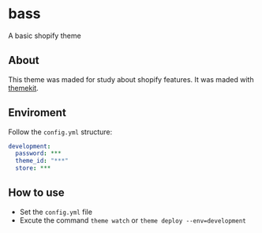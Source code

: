 # bass
A basic shopify theme

## About

This theme was maded for study about shopify features. It was maded with [themekit](https://shopify.github.io/themekit/).

## Enviroment
Follow the `config.yml` structure:

```yml
development:
  password: ***
  theme_id: "***"
  store: ***
```

## How to use

- Set the `config.yml` file
- Excute the command `theme watch` or `theme deploy --env=development`